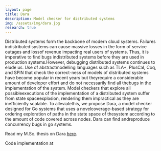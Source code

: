 ```yaml
---
layout: page
title: Dara
description: Model checker for distributed systems
img: /assets/img/dara.jpg
research: true
---
```


Distributed systems form the backbone of modern cloud systems. Failures indistributed systems can cause massive losses in the form of service outages and lossof revenue impacting real users of systems. Thus, it is imperative to find bugs indistributed systems before they are used in production systems.However, debugging distributed systems continues to elude us. Use of abstractmodelling languages such as TLA+, PlusCal, Coq, and SPIN that check the correct-ness of models of distributed systems have become popular in recent years but theyrequire a considerable amount of developer effort and do not necessarily find all thebugs in the implementation of the system. Model checkers that explore all possibleexecutions of the implementation of a distributed system suffer from state spaceexplosion, rendering them impractical as they are inefficiently scalable. To alleviatethis, we propose Dara, a model checker designed for Go systems that uses a novelcoverage-based strategy for ordering exploration of paths in the state space of thesystem according to the amount of code covered across nodes. Dara can find andreproduce concurrency bugs in go systems.

Read my M.Sc. thesis on Dara [here](/assets/pdf/msc_thesis.pdf).

Code implementation at <a href="https://github.com/DARA-Project" class="github"><i class="fab fa-github fa-fw fa-2x"></i></a>